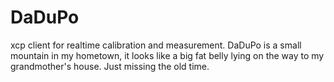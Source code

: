 # DaDuPo
xcp client for realtime calibration and measurement. DaDuPo is a small mountain in my hometown, it looks like a big fat belly lying on the way to my grandmother's house. Just missing the old time.
